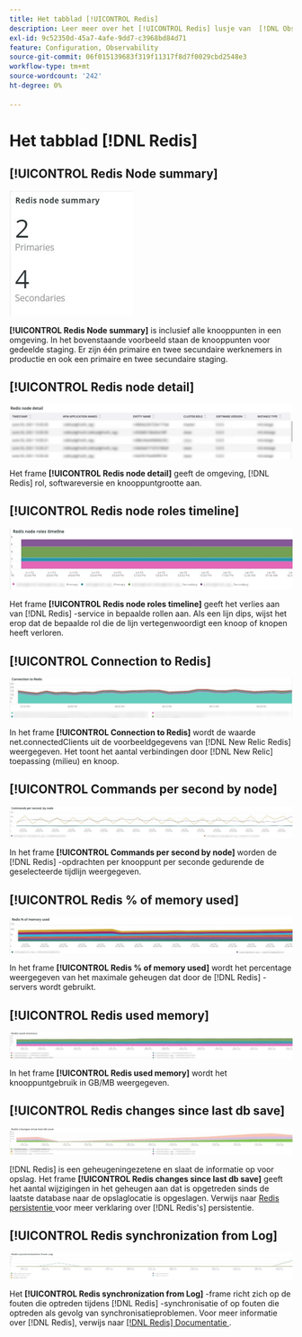 ```yaml
---
title: Het tabblad [!UICONTROL Redis]
description: Leer meer over het [!UICONTROL Redis] lusje van  [!DNL Observation for Adobe Commerce].
exl-id: 9c52350d-45a7-4afe-9dd7-c3968bd84d71
feature: Configuration, Observability
source-git-commit: 06f015139683f319f11317f8d7f0029cbd2548e3
workflow-type: tm+mt
source-wordcount: '242'
ht-degree: 0%

---
```


# Het tabblad [!DNL Redis]

## [!UICONTROL Redis Node summary]

![ Redis Overzicht van de Knoop ](../../assets/tools/observation-for-adobe-commerce/redis-tab-1.jpg)

**[!UICONTROL Redis Node summary]** is inclusief alle knooppunten in een omgeving. In het bovenstaande voorbeeld staan de knooppunten voor gedeelde staging. Er zijn één primaire en twee secundaire werknemers in productie en ook een primaire en twee secundaire staging.

## [!UICONTROL Redis node detail]

![ herdiept knoopdetail ](../../assets/tools/observation-for-adobe-commerce/redis-tab-2.jpg)

Het frame **[!UICONTROL Redis node detail]** geeft de omgeving, [!DNL Redis] rol, softwareversie en knooppuntgrootte aan.

## [!UICONTROL Redis node roles timeline]

![ herdiept de chronologie van knooprollen ](../../assets/tools/observation-for-adobe-commerce/redis-tab-3.jpg)

Het frame **[!UICONTROL Redis node roles timeline]** geeft het verlies aan van [!DNL Redis] -service in bepaalde rollen aan. Als een lijn dips, wijst het erop dat de bepaalde rol die de lijn vertegenwoordigt een knoop of knopen heeft verloren.

## [!UICONTROL Connection to Redis]

![ Verbinding aan Redis ](../../assets/tools/observation-for-adobe-commerce/redis-tab-4.jpg)

In het frame **[!UICONTROL Connection to Redis]** wordt de waarde net.connectedClients uit de voorbeeldgegevens van [!DNL New Relic Redis] weergegeven. Het toont het aantal verbindingen door [!DNL New Relic] toepassing (milieu) en knoop.

## [!UICONTROL Commands per second by node]

![ Bevelen per seconde door knoop ](../../assets/tools/observation-for-adobe-commerce/redis-tab-5.jpg)

In het frame **[!UICONTROL Commands per second by node]** worden de [!DNL Redis] -opdrachten per knooppunt per seconde gedurende de geselecteerde tijdlijn weergegeven.

## [!UICONTROL Redis % of memory used]

![ Redis % van gebruikt geheugen ](../../assets/tools/observation-for-adobe-commerce/redis-tab-6.jpg)

In het frame **[!UICONTROL Redis % of memory used]** wordt het percentage weergegeven van het maximale geheugen dat door de [!DNL Redis] -servers wordt gebruikt.

## [!UICONTROL Redis used memory]

![ opnieuw wordt gebruikt geheugen ](../../assets/tools/observation-for-adobe-commerce/redis-tab-7.jpg)

In het frame **[!UICONTROL Redis used memory]** wordt het knooppuntgebruik in GB/MB weergegeven.

## [!UICONTROL Redis changes since last db save]

![ herstelt veranderingen sinds laatste db sparen ](../../assets/tools/observation-for-adobe-commerce/redis-tab-8.jpg)

[!DNL Redis] is een geheugeningezetene en slaat de informatie op voor opslag. Het frame **[!UICONTROL Redis changes since last db save]** geeft het aantal wijzigingen in het geheugen aan dat is opgetreden sinds de laatste database naar de opslaglocatie is opgeslagen. Verwijs naar [ Redis persistentie ](https://redis.io/docs/latest/operate/oss_and_stack/management/persistence/) voor meer verklaring over [!DNL Redis's] persistentie.

## [!UICONTROL Redis synchronization from Log]

![ herstelt synchronisatie van Logboek ](../../assets/tools/observation-for-adobe-commerce/redis-tab-9.jpg)

Het **[!UICONTROL Redis synchronization from Log]** -frame richt zich op de fouten die optreden tijdens [!DNL Redis] -synchronisatie of op fouten die optreden als gevolg van synchronisatieproblemen. Voor meer informatie over [!DNL Redis], verwijs naar [[!DNL Redis]  Documentatie ](https://redis.io/docs/).
